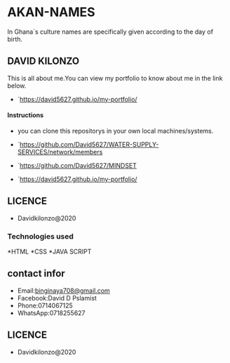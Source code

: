 # AKAN-NAMES
In Ghana`s culture names are specifically given according to the day of birth.

## DAVID KILONZO
This is all about me.You can view my portfolio to know about me in the link below.
* `https://david5627.github.io/my-portfolio/

#### Instructions
* you can clone this repositorys in your own local machines/systems.
* `https://github.com/David5627/WATER-SUPPLY-SERVICES/network/members

* `https://github.com/David5627/MINDSET
* `https://david5627.github.io/my-portfolio/

 
 ## LICENCE
 * Davidkilonzo@2020

### Technologies used
 *HTML
 *CSS
 *JAVA SCRIPT

 ## contact infor
 * Email:binginaya708@gmail.com
 * Facebook:David D Pslamist
 * Phone:0714067125
 * WhatsApp:0718255627

 ## LICENCE
 
 * Davidkilonzo@2020